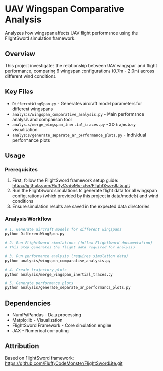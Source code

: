 # UAV Wingspan Comparative Analysis

Analyzes how wingspan affects UAV flight performance using the FlightSword simulation framework.

## Overview

This project investigates the relationship between UAV wingspan and flight performance, comparing 6 wingspan configurations (0.7m - 2.0m) across different wind conditions.

## Key Files

- `DifferentWingSpan.py` - Generates aircraft model parameters for different wingspans
- `analysis/wingspan_comparative_analysis.py` - Main performance analysis and comparison tool
- `analysis/merge_wingspan_inertial_traces.py` - 3D trajectory visualization
- `analysis/generate_separate_ar_performance_plots.py` - Individual performance plots

## Usage

### Prerequisites

1. First, follow the FlightSword framework setup guide: https://github.com/FluffyCodeMonster/FlightSwordLite.git
2. Run the FlightSword simulations to generate flight data for all wingspan configurations (which provided by this project in data/models) and wind conditions
3. Ensure simulation results are saved in the expected data directories

### Analysis Workflow

```bash
# 1. Generate aircraft models for different wingspans
python DifferentWingSpan.py

# 2. Run FlightSword simulations (follow FlightSword documentation)
# This step generates the flight data required for analysis

# 3. Run performance analysis (requires simulation data)
python analysis/wingspan_comparative_analysis.py

# 4. Create trajectory plots
python analysis/merge_wingspan_inertial_traces.py

# 5. Generate performance plots
python analysis/generate_separate_ar_performance_plots.py
```

## Dependencies

- NumPy/Pandas - Data processing
- Matplotlib - Visualization
- FlightSword Framework - Core simulation engine
- JAX - Numerical computing

## Attribution

Based on FlightSword framework: https://github.com/FluffyCodeMonster/FlightSwordLite.git